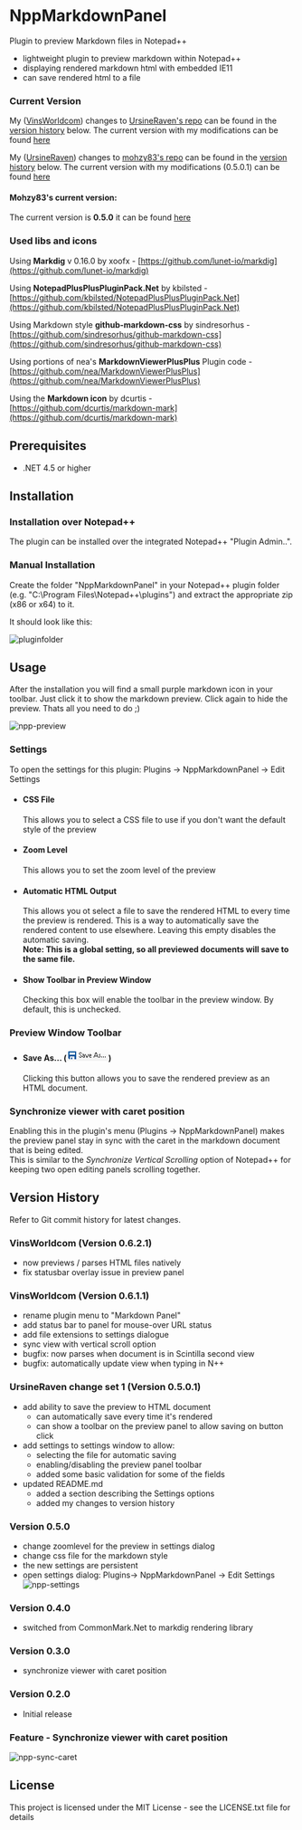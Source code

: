 # NppMarkdownPanel
Plugin to preview Markdown files in Notepad++

- lightweight plugin to preview markdown within Notepad++
- displaying rendered markdown html with embedded IE11
- can save rendered html to a file

### Current Version

My ([VinsWorldcom](https://github.com/VinsWorldcom/NppMarkdownPanel)) changes to [UrsineRaven's repo](https://github.com/UrsineRaven/NppMarkdownPanel) can be found in the [version history](#version-history) below.
The current version with my modifications can be found [here](https://github.com/VinsWorldcom/NppMarkdownPanel/releases)

My ([UrsineRaven](https://github.com/UrsineRaven/NppMarkdownPanel)) changes to [mohzy83's repo](https://github.com/mohzy83/NppMarkdownPanel) can be found in the [version history](#version-history) below.
The current version with my modifications (0.5.0.1) can be found [here](https://github.com/UrsineRaven/NppMarkdownPanel/releases)

#### Mohzy83's current version:
The current version is **0.5.0** it can be found [here](https://github.com/mohzy83/NppMarkdownPanel/releases)

### Used libs and icons

Using **Markdig** v 0.16.0 by xoofx - [https://github.com/lunet-io/markdig](https://github.com/lunet-io/markdig)

Using **NotepadPlusPlusPluginPack.Net** by kbilsted - [https://github.com/kbilsted/NotepadPlusPlusPluginPack.Net](https://github.com/kbilsted/NotepadPlusPlusPluginPack.Net)	

Using Markdown style **github-markdown-css** by sindresorhus - [https://github.com/sindresorhus/github-markdown-css](https://github.com/sindresorhus/github-markdown-css)

Using portions of nea's **MarkdownViewerPlusPlus** Plugin code - [https://github.com/nea/MarkdownViewerPlusPlus](https://github.com/nea/MarkdownViewerPlusPlus)

Using the **Markdown icon** by dcurtis  - [https://github.com/dcurtis/markdown-mark](https://github.com/dcurtis/markdown-mark)

## Prerequisites
- .NET 4.5 or higher 

## Installation
### Installation over Notepad++ 
The plugin can be installed over the integrated Notepad++ "Plugin Admin..".
### Manual Installation
Create the folder "NppMarkdownPanel" in your Notepad++ plugin folder (e.g. "C:\Program Files\Notepad++\plugins") and extract the appropriate zip (x86 or x64) to it.

It should look like this:

![pluginfolder](help/pluginfolder.png "Layout of the plugin folder after installation")

## Usage

After the installation you will find a small purple markdown icon in your toolbar.
Just click it to show the markdown preview. Click again to hide the preview.
Thats all you need to do ;)

![npp-preview](help/npp-preview.png "Layout of the plugin folder after installation")

### Settings

To open the settings for this plugin: Plugins -> NppMarkdownPanel -> Edit Settings

* #### CSS File
    This allows you to select a CSS file to use if you don't want the default style of the preview

* #### Zoom Level
    This allows you to set the zoom level of the preview

* #### Automatic HTML Output
    This allows you ot select a file to save the rendered HTML to every time the preview is rendered. This is a way to automatically save the rendered content to use elsewhere. Leaving this empty disables the automatic saving.  
    __Note: This is a global setting, so all previewed documents will save to the same file.__

* #### Show Toolbar in Preview Window
    Checking this box will enable the toolbar in the preview window. By default, this is unchecked.

### Preview Window Toolbar

* #### Save As... (![save-btn](help/save-btn.png "Picture of the Save button on the preview panel toolbar"))
    Clicking this button allows you to save the rendered preview as an HTML document.

### Synchronize viewer with caret position

Enabling this in the plugin's menu (Plugins -> NppMarkdownPanel) makes the preview panel stay in sync with the caret in the markdown document that is being edited.  
This is similar to the _Synchronize Vertical Scrolling_ option of Notepad++ for keeping two open editing panels scrolling together.


## Version History

Refer to Git commit history for latest changes.

### VinsWorldcom (Version 0.6.2.1)
- now previews / parses HTML files natively
- fix statusbar overlay issue in preview panel

### VinsWorldcom (Version 0.6.1.1)
- rename plugin menu to "Markdown Panel"
- add status bar to panel for mouse-over URL status
- add file extensions to settings dialogue
- sync view with vertical scroll option
- bugfix: now parses when document is in Scintilla second view
- bugfix: automatically update view when typing in N++

### UrsineRaven change set 1 (Version 0.5.0.1)
- add ability to save the preview to HTML document
    - can automatically save every time it's rendered
    - can show a toolbar on the preview panel to allow saving on button click
- add settings to settings window to allow:
    - selecting the file for automatic saving
    - enabling/disabling the preview panel toolbar
    - added some basic validation for some of the fields
- updated README.md
    - added a section describing the Settings options
    - added my changes to version history

### Version 0.5.0
- change zoomlevel for the preview in settings dialog
- change css file for the markdown style
- the new settings are persistent
- open settings dialog: Plugins-> NppMarkdownPanel -> Edit Settings
![npp-settings](help/open-settings.png "open settings dialog")

### Version 0.4.0
- switched from CommonMark.Net to markdig rendering library

### Version 0.3.0
- synchronize viewer with caret position

### Version 0.2.0
- Initial release


### Feature - Synchronize viewer with caret position

![npp-sync-caret](help/sync_caret.gif "Synchronize viewer with caret position")


## License

This project is licensed under the MIT License - see the LICENSE.txt file for details
